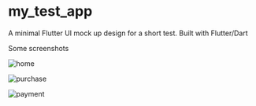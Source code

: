 # my_test_app

A minimal Flutter UI mock up design for a short test. Built with Flutter/Dart

Some screenshots

![home](https://user-images.githubusercontent.com/75575159/174825389-43c9f3e6-a097-4bb9-aa77-65315ab6195b.png)

![purchase](https://user-images.githubusercontent.com/75575159/174825676-64893449-f3c1-4404-93cf-63cab4044cd1.png)

![payment](https://user-images.githubusercontent.com/75575159/174827323-0a3aa387-0397-454c-8ab4-87dc69f956dd.png)



